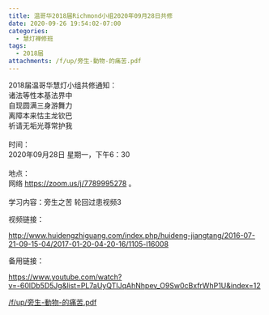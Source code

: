 ```yaml
---
title: 温哥华2018届Richmond小组2020年09月28日共修
date: 2020-09-26 19:54:02-07:00
categories:
  - 慧灯禅修班
tags:
  - 2018届
attachments: /f/up/旁生-動物-的痛苦.pdf
---
```

2018届温哥华慧灯小组共修通知：\
诸法等性本基法界中\
自现圆满三身游舞力\
离障本来怙主龙钦巴\
祈请无垢光尊常护我\
\
时间：\
2020年09月28日 星期一，下午6：30\
\
地点：\
网络 <https://zoom.us/j/7789995278> 。\
\
学习内容：旁生之苦 轮回过患视频3  

视频链接：

<!--StartFragment-->

<http://www.huidengzhiguang.com/index.php/huideng-jiangtang/2016-07-21-09-15-04/2017-01-20-04-20-16/1105-l16008>

<!--EndFragment-->

备用链接：

<!--StartFragment-->

<https://www.youtube.com/watch?v=-60lDb5D5Jg&list=PL7aUyQTIJqAhNhpev_O9Sw0cBxfrWhP1U&index=12>

[/f/up/旁生-動物-的痛苦.pdf](https://s3.ap-northeast-1.wasabisys.com/hdcx/hdv/f/up/旁生-動物-的痛苦.pdf)